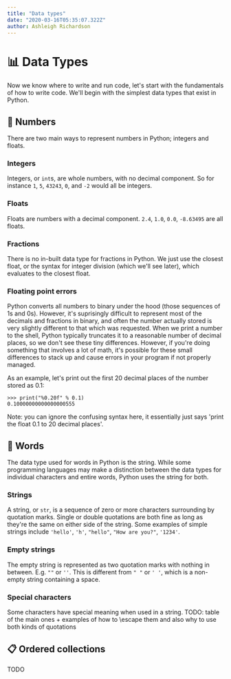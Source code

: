 ```yaml
---
title: "Data types"
date: "2020-03-16T05:35:07.322Z"
author: Ashleigh Richardson
---
```


# 📊 Data Types

Now we know where to write and run code, let's start with the fundamentals of how to write code. We'll begin with the simplest data types that exist in Python.

## 🔢 Numbers
There are two main ways to represent numbers in Python; integers and floats.

### Integers
Integers, or `int`s, are whole numbers, with no decimal component. So for instance `1`, `5`, `43243`, `0`, and `-2` would all be integers.

### Floats
Floats are numbers with a decimal component. `2.4`, `1.0`, `0.0`, `-8.63495` are all floats.

### Fractions
There is no in-built data type for fractions in Python. We just use the closest float, or the syntax for integer division (which we'll see later), which evaluates to the closest float.

### Floating point errors
Python converts all numbers to binary under the hood (those sequences of 1s and 0s). However, it's suprisingly difficult to represent most of the decimals and fractions in binary, and often the number actually stored is very slightly different to that which was requested. When we print a number to the shell, Python typically truncates it to a reasonable number of decimal places, so we don't see these tiny differences. However, if you're doing something that involves a lot of math, it's possible for these small differences to stack up and cause errors in your program if not properly managed.

As an example, let's print out the first 20 decimal places of the number stored as 0.1:
```
>>> print("%0.20f" % 0.1)
0.10000000000000000555
```
Note: you can ignore the confusing syntax here, it essentially just says 'print the float 0.1 to 20 decimal places'.

## 📖 Words
The data type used for words in Python is the string. While some programming languages may make a distinction between the data types for individual characters and entire words, Python uses the string for both.

### Strings
A string, or `str`, is a sequence of zero or more characters surrounding by quotation marks. Single or double quotations are both fine as long as they're the same on either side of the string. Some examples of simple strings include `'hello'`, `'h'`, `"hello"`, `"How are you?"`, `'1234'`.

### Empty strings
The empty string is represented as two quotation marks with nothing in between. E.g. `""` or `''`. This is different from `" "` or `' '`, which is a non-empty string containing a space.

### Special characters
Some characters have special meaning when used in a string.
TODO: table of the main ones + examples of how to \escape them and also why to use both kinds of quotations

## 📋 Ordered collections
TODO
